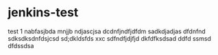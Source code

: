 # jenkins-test
test 1
nabfasjbda
mnjjb
ndjascjsa
dcdnfjndfjdfdm
sadkdjadjas
dfdnfnd
sdksdksdnfdsjcsd
sd;dkldsfds
xxc
sdfndfjdjfjd
dkfdfksdsad
ddfd
ssmsd
dfdssdsa
